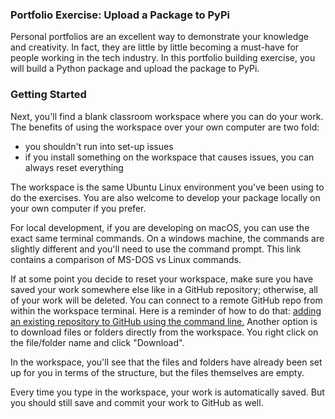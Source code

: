 ### Portfolio Exercise: Upload a Package to PyPi
Personal portfolios are an excellent way to demonstrate your knowledge and creativity. 
In fact, they are little by little becoming a must-have for people working in the tech industry. 
In this portfolio building exercise, you will build a Python package and upload the package to PyPi.

### Getting Started
Next, you'll find a blank classroom workspace where you can do your work. The benefits of using the workspace over your own computer are two fold:
- you shouldn't run into set-up issues
- if you install something on the workspace that causes issues, you can always reset everything

The workspace is the same Ubuntu Linux environment you've been using to do the exercises. 
You are also welcome to develop your package locally on your own computer if you prefer.

For local development, if you are developing on macOS, you can use the exact same terminal commands. 
On a windows machine, the commands are slightly different and you'll need to use the command prompt. 
This link contains a comparison of MS-DOS vs Linux commands.

If at some point you decide to reset your workspace, make sure you have saved your work somewhere else like in a GitHub repository; 
otherwise, all of your work will be deleted. You can connect to a remote GitHub repo from within the workspace terminal. 
Here is a reminder of how to do that: [adding an existing repository to GitHub using the command line.](https://docs.github.com/en/github/importing-your-projects-to-github/adding-an-existing-project-to-github-using-the-command-line) 
Another option is to download files or folders directly from the workspace. You right click on the file/folder name and click "Download".

In the workspace, you'll see that the files and folders have already been set up for you in terms of the structure, but the files themselves are empty.

Every time you type in the workspace, your work is automatically saved. But you should still save and commit your work to GitHub as well.
